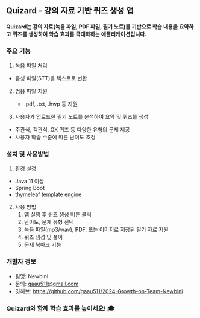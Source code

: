 ## Quizard - 강의 자료 기반 퀴즈 생성 앱
**Quizard는 강의 자료(녹음 파일, PDF 파일, 필기 노트)를 기반으로 학습 내용을 요약하고 퀴즈를 생성하여 학습 효과를 극대화하는 애플리케이션입니다.**

### 주요 기능
1. 녹음 파일 처리
  * 음성 파일(STT)을 텍스트로 변환

2. 범용 파일 지원
   * .pdf, .txt, .hwp 등 지원

3. 사용자가 업로드한 필기 노트를 분석하여 요약 및 퀴즈를 생성
  * 주관식, 객관식, OX 퀴즈 등 다양한 유형의 문제 제공
  * 사용자 학습 수준에 따른 난이도 조정


### 설치 및 사용방법

1. 환경 설정
  * Java 11 이상
  * Spring Boot
  * thymeleaf template engine

2. 사용 방법
   1) 앱 실행 후 퀴즈 생성 버튼 클릭
   2) 난이도, 문제 유형 선택
   3) 녹음 파일(mp3/wav), PDF, 또는 이미지로 저장된 필기 자료 지원
   4) 퀴즈 생성 및 풀이
   5) 문제 북마크 기능
      
### 개발자 정보
* 팀명: Newbini
* 문의: gaau511@gmail.com
* 깃허브: https://github.com/gaau511/2024-Growth-on-Team-Newbini

### Quizard와 함께 학습 효과를 높이세요! 🎓
